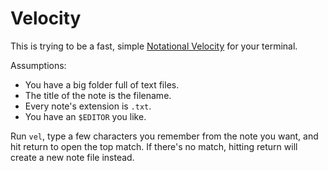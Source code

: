 Velocity
========

This is trying to be a fast, simple [Notational Velocity][nv] for your terminal.

Assumptions:

* You have a big folder full of text files.
* The title of the note is the filename.
* Every note's extension is `.txt`.
* You have an `$EDITOR` you like.

[nv]: http://notational.net

Run `vel`, type a few characters you remember from the note you want, and hit return to open the top match. If there's no match, hitting return will create a new note file instead.
